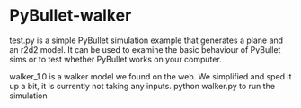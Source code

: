 # PyBullet-walker

test.py is a simple PyBullet simulation example that generates a plane and an r2d2 model. It can be used to examine the basic behaviour of PyBullet sims or to test whether PyBullet works on your computer.

walker_1.0 is a walker model we found on the web. We simplified and sped it up a bit, it is currently not taking any inputs.
python walker.py        to run the simulation